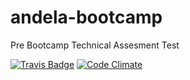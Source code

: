 # andela-bootcamp
Pre Bootcamp Technical Assesment Test

[![Travis Badge](https://travis-ci.org/brayoh/bucket-list.svg?branch=master)]()
[![Code Climate](https://img.shields.io/codeclimate/github/kabisaict/flow.svg)]()
